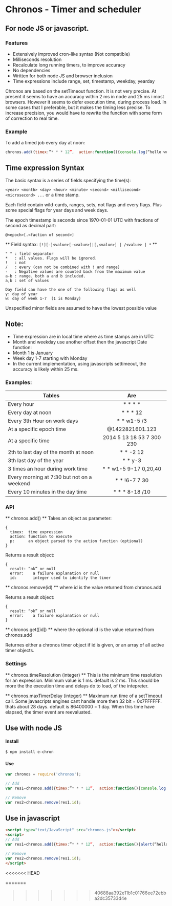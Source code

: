 # Chronos - Timer and scheduler
## For node JS or javascript.

### Features
* Extensively improved cron-like syntax (Not compatible)
* Milliseconds resolution
* Recalculate long running timers, to improve accuracy
* No dependencies
* Written for both node JS and browser inclusion
* Time expressions include range, set, timestamp, weekday, yearday 


Chronos are based on the setTimeout function. It is not very precise. At present it seems to have an accuracy within 2 ms in node and 25 ms i most browsers.  However it seems to defer execution time, during process load. In some cases that I preferable, but it makes the timing less precise. 
To increase precision, you would have to rewrite the function with some form of correction to real time.

### Example
To add a timed job every day at noon:

```javascript
chronos.add({timex:”* * * 12”,  action:function(){console.log(“hello wolrd”)}});
```

## Time expression Syntax
The basic syntax is a series of fields specifying the time(s):

 `<year> <month> <day> <hour> <minute> <second> <millisecond> <microsecond> ...`
or a time stamp.

Each field contain wild-cards, ranges, sets, not flags and every flags. Plus some special flags for year days and week days.

The epoch timestamp is seconds since 1970-01-01 UTC with fractions of second as decimal part:

	@<epoch>[.<faction of second>]

** Field syntax: 	`[!][-]<value>[-<value>]|[,<value>] | /<value> | *` **
```
" " : field separator
*   : all values. Flags will be ignored.
!   : not
/   : every (can not be combined with ! and range)
-   : Negative values are counted back from the maximum value
a-b : range. both a and b included.
a,b : set of values

Day field can have the one of the following flags as well
y: day of year
w: day of week 1-7  (1 is Monday)
```
Unspecified minor fields are assumed to have the lowest possible value

## Note: 
- Time expression are in local time where as time stamps are in UTC
- Month and weekday use another offset then the javascript Date function:
- Month 1 is January 
- Week day 1-7 starting with Monday 
- In the current implementation, using javascripts settimeout, the accuracy is 
  likely within 25 ms.

 
### Examples:
| Tables        | Are           |
| ------------- |:-------------:|
| Every hour|  * * * *|
| Every day at noon| * * * 12
| Every 3th Hour on work days| * * w1-5 /3
| At a specific epoch time|@1422821601.123  
| At a specific time| 2014 5 13 18 53 7 300 230
| 2th to last day of the month at noon| * * -2 12
| 3th last day of the year| * * y-3
| 3 times an hour during work time| * * w1-5 9-17 0,20,40
| Every morning at 7:30 but not on a weekend| * * !6-7 7 30  
| Every 10 minutes in the day time|  * * * 8-18 /10


### API

** chronos.add(<object>) **
Takes an object as parameter:
```
{
  timex:  time expression
  action: function to execute
  p:      an object parsed to the action function (optional)
}
```

Returns a result object:
```
{
  result: “ok” or null
  error: 	a failure explanation or null
  id:	    integer used to identify the timer
```

** chronos.remove(id) **
where id is the value returned from chronos.add

Returns a result object:
```
{
  result: “ok” or null
  error: 	a failure explanation or null
}
```

** chronos.get([id]) **
where the optional id is the value returned from chronos.add

Returnes either a chronos timer object if id is given, or an array of all active timer objects.

### Settings
** chronos.timeResolution (integer) **
This is the minimum time resolution for an expression. Minimum value is 1 ms. default is 2 ms.
This should be more the the execution time and delays do to load, of the intepreter. 

** chronos.maxTimerDelay (integer) **
Maximum run time of a setTimeout call. Some javascripts engines cant handle more then 32 bit = 0x7FFFFFF. thats about 28 days. default is 86400000 = 1 day.
When this time have elapsed, the timer event are reevaluated.

## Use with node JS
#### Install
```bash
$ npm install e-chron
```
#### Use
```js
var chronos = require('chronos');

// Add
var res1=chronos.add({timex:”* * * 12”,  action:function(){console.log(“hello wolrd”)}});

// Remove
var res2=chronos.remove(res1.id);
```


## Use in javascript
```html
<script type="text/JavaScript" src="chronos.js"></script>
<script>
// Add
var res1=chronos.add({timex:”* * * 12”,  action:function(){alert(“hello wolrd”)}});

// Remove
var res2=chronos.remove(res1.id);
</script>
```
<<<<<<< HEAD

=======
>>>>>>> 40688aa392e11b1c01766ee72ebba2dc35733d4e

